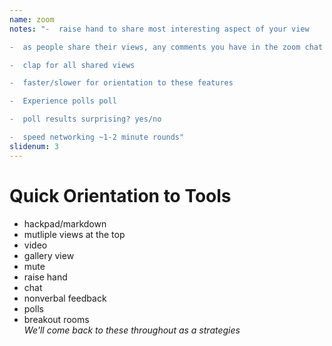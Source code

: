 ```yaml
---
name: zoom
notes: "-  raise hand to share most interesting aspect of your view

-  as people share their views, any comments you have in the zoom chat

-  clap for all shared views

-  faster/slower for orientation to these features

-  Experience polls poll

-  poll results surprising? yes/no

-  speed networking ~1-2 minute rounds"
slidenum: 3
---
```

# Quick Orientation to Tools
- hackpad/markdown
- mutliple views at the top
- video
- gallery view
- mute
- raise hand
- chat
- nonverbal feedback
- polls
- breakout rooms  
_We'll come back to these throughout as a strategies_